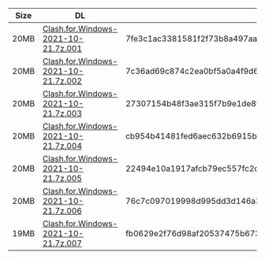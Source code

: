 |    Size   |     DL  | sha512sum |
|  ---  |  ---  |  ---  |
| 20MB | [Clash.for.Windows-2021-10-21.7z.001](https://cdn.jsdelivr.net/gh/appleians/cfw_intel@main/Clash.for.Windows-2021-10-21.7z.001) | 7fe3c1ac3381581f2f73b8a497aa49a3f2f93cd6ebce6d64780f8fe48d0e97c65568a1db0614e8fa0119da524c37c44e1845dd619c8dabd0b6b4ef4527a3ebe2 |
| 20MB | [Clash.for.Windows-2021-10-21.7z.002](https://cdn.jsdelivr.net/gh/appleians/cfw_intel@main/Clash.for.Windows-2021-10-21.7z.002) | 7c36ad69c874c2ea0bf5a0a4f9d68bc993ba4f87a1d6736e83eddc446358ffd030582f5d8f25b16b02ddfdcd65b49db7064d70b546f1c00c1a10298867e7da42 |
| 20MB | [Clash.for.Windows-2021-10-21.7z.003](https://cdn.jsdelivr.net/gh/appleians/cfw_intel@main/Clash.for.Windows-2021-10-21.7z.003) | 27307154b48f3ae315f7b9e1de8f192289b9d4d0540179d07a0ca18ba17c6267ed6603ae84985ad755e2e2f3b2705c221109cb0a4cbcbc313bfa64c16aac181d |
| 20MB | [Clash.for.Windows-2021-10-21.7z.004](https://cdn.jsdelivr.net/gh/appleians/cfw_intel@main/Clash.for.Windows-2021-10-21.7z.004) | cb954b41481fed6aec632b6915b62d0e8b8271993a22ba3dd74bdde966353fddff3edd12a705177b1e149e9d64e065c43781a7c988352deb70017d4582c9bee2 |
| 20MB | [Clash.for.Windows-2021-10-21.7z.005](https://cdn.jsdelivr.net/gh/appleians/cfw_intel@main/Clash.for.Windows-2021-10-21.7z.005) | 22494e10a1917afcb79ec557fc2c8657ada115a90c1614aeb0a77f56731405845ce165001c89cd498cde79e5adc41d845ad367af15c049f9623454389cff1f44 |
| 20MB | [Clash.for.Windows-2021-10-21.7z.006](https://cdn.jsdelivr.net/gh/appleians/cfw_intel@main/Clash.for.Windows-2021-10-21.7z.006) | 76c7c097019998d995dd3d146a39667fe58c4c93b582806d2828c6cdf910c018757103c0105d319f0372577718c4b7c876bd6391408248e5fed2f6ad4da785f0 |
| 19MB | [Clash.for.Windows-2021-10-21.7z.007](https://cdn.jsdelivr.net/gh/appleians/cfw_intel@main/Clash.for.Windows-2021-10-21.7z.007) | fb0629e2f76d98af20537475b673426428165a9765e334f4e8385585c32a39b652efe6c0746418277d0d75f69487e1ce3b10d5dda60bbc67b00334b244d0ed7a |
